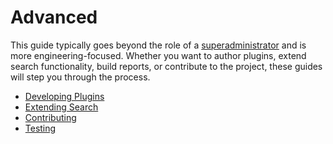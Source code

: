 # Advanced

This guide typically goes beyond the role of a [superadministrator](/glossary.md#superadministrator) and is more engineering-focused. Whether you want to author plugins, extend search functionality, build reports, or contribute to the project, these guides will step you through the process.

* [Developing Plugins](/advanced/developing-plugins.md)
* [Extending Search](/advanced/extending-search.md)
* [Contributing](/advanced/contributing.md)
* [Testing](/advanced/testing.md)



